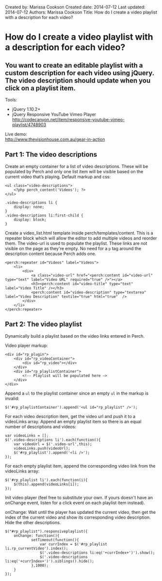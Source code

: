 Created by: Marissa Cookson
Created date: 2014-07-12
Last updated: 2014-07-12
Authors: Marissa Cookson
Title: How do I create a video playlist with a description for each video?

# How do I create a video playlist with a description for each video?

## You want to create an editable playlist with a custom description for each video using jQuery. The video description should update when you click on a playlist item.

Tools:  
- jQuery 1.10.2+
- jQuery Responsive YouTube Vimeo Player  
http://codecanyon.net/item/responsive-youtube-vimeo-playlist/4748903

Live demo:  
http://www.thevisionhouse.com.au/gear-in-action

## Part 1: The video descriptions

Create an empty container for a list of video descriptions. These will be populated by Perch and only one list item will be visible based on the current video that’s playing. Default markup and css:

    <ul class="video-descriptions">
    	<?php perch_content('Videos'); ?>
    </ul>
    
    .video-descriptions li {
        display: none;
    }
    .video-descriptions li:first-child {
        display: block;
    }

Create a video_list.html template inside perch/templates/content.
This is a repeater block which will allow the editor to add multiple videos and reorder them. The video-url is used to  populate the playlist. These links are not visible on the page as they're empty. No need for a `p` tag around the description content because Perch adds one.

	<perch:repeater id="Videos" label="Videos">
		<li>
			<div>
				<a class="video-url" href="<perch:content id="video-url" type="text" label="Video URL" required="true" />"></a>
				<h3><perch:content id="video-title" type="text" label="Video Title" /></h3>
				<perch:content id="video-description" type="textarea" label="Video Description" textile="true" html="true"  />
			</div>
		</li>
	</perch:repeater>


## Part 2: The video playlist

Dynamically build a playlist based on the video links entered in Perch.

Video player markup:

    <div id="rp_plugin">
    	<div id="rp_videoContainer">
    		<div id="rp_video"></div>
    	</div>
    	<div id="rp_playlistContainer">
    		<!-- Playlist will be populated here —>
    	</div>
    </div>

Append a `ul` to the playlist container since an empty `ul` in the markup is invalid:
    
	$('#rp_playlistContainer').append('<ul id="rp_playlist" />');
	
For each video description item, get the video url and push it to a videoLinks array. Append an empty playlist item so there is an equal number of descriptions and videos:
    
	var videoLinks = [];
	$('.video-descriptions li').each(function(){
		var videoUrl = $('.video-url',this);
		videoLinks.push(videoUrl);
		$('#rp_playlist').append('<li />');
	});

For each empty playlist item, append the corresponding video link from the videoLinks array:

	$('#rp_playlist li').each(function(i){
		$(this).append(videoLinks[i]);
	});

Init video player (feel free to substitute your own. If yours doesn't have an onChange event, listen for a click event on each playlist item instead).

onChange: Wait until the player has updated the current video, then get the index of the current video and show its corresponding video description. Hide the other descriptions.
	
	$("#rp_playlist").responsiveplaylist({
		onChange: function(){
	    		setTimeout(function(){
	    			var currIndex = $('#rp_playlist li.rp_currentVideo').index();
					$('.video-descriptions li:eq('+currIndex+')').show();
					$('.video-descriptions li:eq('+currIndex+')').siblings().hide();
		    	},1000);
		}
	});
